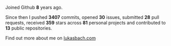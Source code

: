 Joined Github **8** years ago.

Since then I pushed **3407** commits, opened **30** issues, submitted **28** pull requests, received **359** stars across **81** personal projects and contributed to **13** public repositories.

Find out more about me on [lukasbach.com](https://lukasbach.com)
